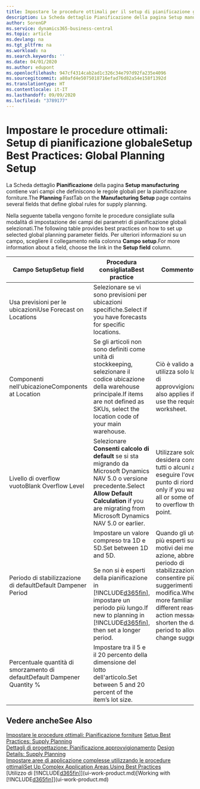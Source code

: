 ```yaml
---
title: Impostare le procedure ottimali per il setup di pianificazione globale | Microsoft Docs
description: La Scheda dettaglio Pianificazione della pagina Setup manufacturing contiene vari campi che definiscono le regole globali per la pianificazione forniture.
author: SorenGP
ms.service: dynamics365-business-central
ms.topic: article
ms.devlang: na
ms.tgt_pltfrm: na
ms.workload: na
ms.search.keywords: ''
ms.date: 04/01/2020
ms.author: edupont
ms.openlocfilehash: 947cf4314cab2ad1c326c34e797d92fa235e4096
ms.sourcegitcommit: a80afd4e5075018716efad76d82a54e158f1392d
ms.translationtype: HT
ms.contentlocale: it-IT
ms.lasthandoff: 09/09/2020
ms.locfileid: "3789177"
---
```

# <a name="setup-best-practices-global-planning-setup"></a><span data-ttu-id="b1201-103">Impostare le procedure ottimali: Setup di pianificazione globale</span><span class="sxs-lookup"><span data-stu-id="b1201-103">Setup Best Practices: Global Planning Setup</span></span>
<span data-ttu-id="b1201-104">La Scheda dettaglio **Pianificazione** della pagina **Setup manufacturing** contiene vari campi che definiscono le regole globali per la pianificazione forniture.</span><span class="sxs-lookup"><span data-stu-id="b1201-104">The **Planning** FastTab on the **Manufacturing Setup** page contains several fields that define global rules for supply planning.</span></span>  

 <span data-ttu-id="b1201-105">Nella seguente tabella vengono fornite le procedure consigliate sulla modalità di impostazione dei campi dei parametri di pianificazione globali selezionati.</span><span class="sxs-lookup"><span data-stu-id="b1201-105">The following table provides best practices on how to set up selected global planning parameter fields.</span></span> <span data-ttu-id="b1201-106">Per ulteriori informazioni su un campo, scegliere il collegamento nella colonna **Campo setup**.</span><span class="sxs-lookup"><span data-stu-id="b1201-106">For more information about a field, choose the link in the **Setup field** column.</span></span>  

|<span data-ttu-id="b1201-107">Campo Setup</span><span class="sxs-lookup"><span data-stu-id="b1201-107">Setup field</span></span>|<span data-ttu-id="b1201-108">Procedura consigliata</span><span class="sxs-lookup"><span data-stu-id="b1201-108">Best practice</span></span>|<span data-ttu-id="b1201-109">Commento</span><span class="sxs-lookup"><span data-stu-id="b1201-109">Comment</span></span>|  
|-----------------|-------------------|-------------|  
|<span data-ttu-id="b1201-110">Usa previsioni per le ubicazioni</span><span class="sxs-lookup"><span data-stu-id="b1201-110">Use Forecast on Locations</span></span>|<span data-ttu-id="b1201-111">Selezionare se vi sono previsioni per ubicazioni specifiche.</span><span class="sxs-lookup"><span data-stu-id="b1201-111">Select if you have forecasts for specific locations.</span></span>||  
|<span data-ttu-id="b1201-112">Componenti nell'ubicazione</span><span class="sxs-lookup"><span data-stu-id="b1201-112">Components at Location</span></span>|<span data-ttu-id="b1201-113">Se gli articoli non sono definiti come unità di stockkeeping, selezionare il codice ubicazione della warehouse principale.</span><span class="sxs-lookup"><span data-stu-id="b1201-113">If items are not defined as SKUs, select the location code of your main warehouse.</span></span>|<span data-ttu-id="b1201-114">Ciò è valido anche se si utilizza solo la richiesta di approvvigionamento.</span><span class="sxs-lookup"><span data-stu-id="b1201-114">This also applies if you only use the requisition worksheet.</span></span>|  
|<span data-ttu-id="b1201-115">Livello di overflow vuoto</span><span class="sxs-lookup"><span data-stu-id="b1201-115">Blank Overflow Level</span></span>|<span data-ttu-id="b1201-116">Selezionare **Consenti calcolo di default** se si sta migrando da Microsoft Dynamics NAV 5.0 o versione precedente.</span><span class="sxs-lookup"><span data-stu-id="b1201-116">Select **Allow Default Calculation** if you are migrating from Microsoft Dynamics NAV 5.0 or earlier.</span></span>|<span data-ttu-id="b1201-117">Utilizzare solo se si desidera consentire a tutti o alcuni articoli di eseguire l'overflow del punto di riordino.</span><span class="sxs-lookup"><span data-stu-id="b1201-117">Use only if you want to allow all or some of your items to overflow the reorder point.</span></span>|  
|<span data-ttu-id="b1201-118">Periodo di stabilizzazione di default</span><span class="sxs-lookup"><span data-stu-id="b1201-118">Default Dampener Period</span></span>|<span data-ttu-id="b1201-119">Impostare un valore compreso tra 1D e 5D.</span><span class="sxs-lookup"><span data-stu-id="b1201-119">Set between 1D and 5D.</span></span><br /><br /> <span data-ttu-id="b1201-120">Se non si è esperti della pianificazione in [!INCLUDE[d365fin](includes/d365fin_md.md)], impostare un periodo più lungo.</span><span class="sxs-lookup"><span data-stu-id="b1201-120">If new to planning in [!INCLUDE[d365fin](includes/d365fin_md.md)], then set a longer period.</span></span>|<span data-ttu-id="b1201-121">Quando gli utenti sono più esperti sui diversi motivi dei messaggi di azione, abbreviare il periodo di stabilizzazione per consentire più suggerimenti di modifica.</span><span class="sxs-lookup"><span data-stu-id="b1201-121">When users are more familiar with the different reasons for action messages, then shorten the dampener period to allow more change suggestions.</span></span>|  
|<span data-ttu-id="b1201-122">Percentuale quantità di smorzamento di default</span><span class="sxs-lookup"><span data-stu-id="b1201-122">Default Dampener Quantity %</span></span>|<span data-ttu-id="b1201-123">Impostare tra il 5 e il 20 percento della dimensione del lotto dell'articolo.</span><span class="sxs-lookup"><span data-stu-id="b1201-123">Set between 5 and 20 percent of the item’s lot size.</span></span>||  

## <a name="see-also"></a><span data-ttu-id="b1201-124">Vedere anche</span><span class="sxs-lookup"><span data-stu-id="b1201-124">See Also</span></span>  
 <span data-ttu-id="b1201-125">[Impostare le procedure ottimali: Pianificazione forniture](setup-best-practices-supply-planning.md) </span><span class="sxs-lookup"><span data-stu-id="b1201-125">[Setup Best Practices: Supply Planning](setup-best-practices-supply-planning.md) </span></span>  
 <span data-ttu-id="b1201-126">[Dettagli di progettazione: Pianificazione approvvigionamento](design-details-supply-planning.md) </span><span class="sxs-lookup"><span data-stu-id="b1201-126">[Design Details: Supply Planning](design-details-supply-planning.md) </span></span>  
 [<span data-ttu-id="b1201-127">Impostare aree di applicazione complesse utilizzando le procedure ottimali</span><span class="sxs-lookup"><span data-stu-id="b1201-127">Set Up Complex Application Areas Using Best Practices</span></span>](set-up-complex-application-areas-using-best-practices.md)  
 <span data-ttu-id="b1201-128">[Utilizzo di [!INCLUDE[d365fin](includes/d365fin_md.md)]](ui-work-product.md)</span><span class="sxs-lookup"><span data-stu-id="b1201-128">[Working with [!INCLUDE[d365fin](includes/d365fin_md.md)]](ui-work-product.md)</span></span>
